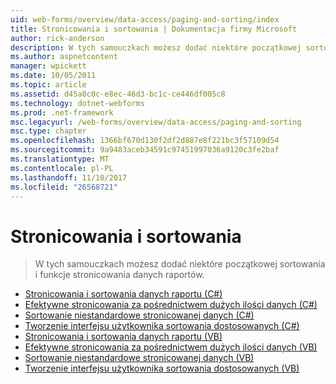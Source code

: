 ```yaml
---
uid: web-forms/overview/data-access/paging-and-sorting/index
title: Stronicowania i sortowania | Dokumentacja firmy Microsoft
author: rick-anderson
description: W tych samouczkach możesz dodać niektóre początkowej sortowania i funkcje stronicowania danych raportów.
ms.author: aspnetcontent
manager: wpickett
ms.date: 10/05/2011
ms.topic: article
ms.assetid: d45a8c0c-e8ec-46d3-bc1c-ce446df005c8
ms.technology: dotnet-webforms
ms.prod: .net-framework
msc.legacyurl: /web-forms/overview/data-access/paging-and-sorting
msc.type: chapter
ms.openlocfilehash: 1366bf670d130f2df2d887e8f221bc3f57109d54
ms.sourcegitcommit: 9a9483aceb34591c97451997036a9120c3fe2baf
ms.translationtype: MT
ms.contentlocale: pl-PL
ms.lasthandoff: 11/10/2017
ms.locfileid: "26568721"
---
```

<a name="paging-and-sorting"></a>Stronicowania i sortowania
====================
> W tych samouczkach możesz dodać niektóre początkowej sortowania i funkcje stronicowania danych raportów.


- [Stronicowania i sortowania danych raportu (C#)](paging-and-sorting-report-data-cs.md)
- [Efektywne stronicowania za pośrednictwem dużych ilości danych (C#)](efficiently-paging-through-large-amounts-of-data-cs.md)
- [Sortowanie niestandardowe stronicowanej danych (C#)](sorting-custom-paged-data-cs.md)
- [Tworzenie interfejsu użytkownika sortowania dostosowanych (C#)](creating-a-customized-sorting-user-interface-cs.md)
- [Stronicowania i sortowania danych raportu (VB)](paging-and-sorting-report-data-vb.md)
- [Efektywne stronicowania za pośrednictwem dużych ilości danych (VB)](efficiently-paging-through-large-amounts-of-data-vb.md)
- [Sortowanie niestandardowe stronicowanej danych (VB)](sorting-custom-paged-data-vb.md)
- [Tworzenie interfejsu użytkownika sortowania dostosowanych (VB)](creating-a-customized-sorting-user-interface-vb.md)
